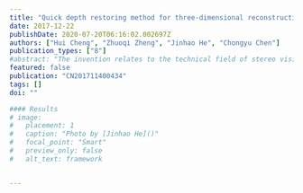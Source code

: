 ```yaml
---
title: "Quick depth restoring method for three-dimensional reconstruction"
date: 2017-12-22
publishDate: 2020-07-20T06:16:02.002697Z
authors: ["Hui Cheng", "Zhuoqi Zheng", "Jinhao He", "Chongyu Chen"]
publication_types: ["8"]
#abstract: "The invention relates to the technical field of stereo vision in computer vision, and particularly to a depth restoring method for three-dimensional reconstruction. After depths of sparse characteristic points in an image are obtained through a structure from motion (SFM), depth is diffused based on the sparse characteristic points and a gray scale image through multilayer down-sampling and a double-side filter. An accurate depth map is quickly restored from low resolution to high resolution and from rough to fine in a layered manner. The method has advantages of accurate result and low calculating amount. The sparse characteristic points which are obtained through calculation in the system can be restored to the dense depth map by means of a simultaneous localization and mapping (SLAM) system based on a characteristic point method, thereby reconstructing the three-dimensional dense map."
featured: false
publication: "CN201711400434"
tags: []
doi: ""

#### Results
# image:
#   placement: 1
#   caption: "Photo by [Jinhao He]()"
#   focal_point: "Smart"
#   preview_only: false
#   alt_text: framework


---
```


